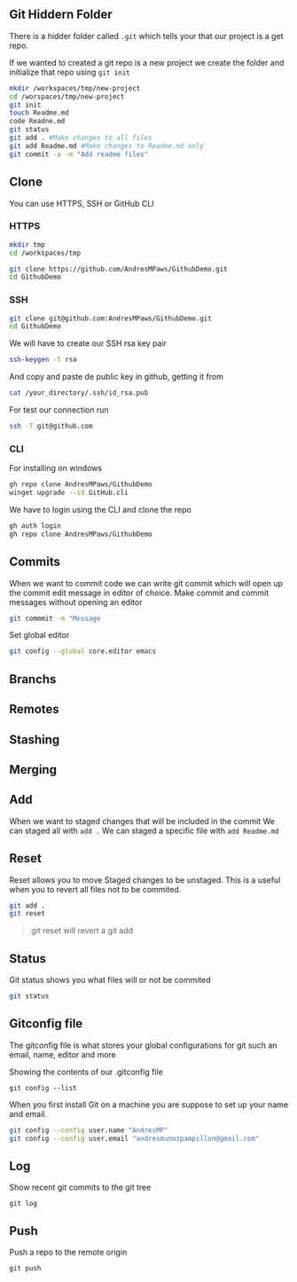 ## Git Hiddern Folder
There is a hidder folder called `.git` which tells your that our project is a get repo.

If we wanted to created a git repo is a new project we create the folder and initialize that repo using `git init`
```sh
mkdir /workspaces/tmp/new-project
cd /worspaces/tmp/new-project
git init
touch Readme.md
code Readne.md
git status
git add . #Make changes to all files
git add Readme.md #Make changes to Readme.md only
git commit -a -m "Add readme files"
```

## Clone
You can use HTTPS, SSH or GitHub CLI
### HTTPS
```sh
mkdir tmp
cd /workspaces/tmp
```

```sh
git clone https://github.com/AndresMPaws/GithubDemo.git
cd GithubDemo
```

### SSH


```sh
git clone git@github.com:AndresMPaws/GithubDemo.git
cd GithubDemo
```

We will have to create our SSH rsa key pair
```sh
ssh-keygen -t rsa
```
And copy and paste de public key in github, getting it from
```sh
cat /your_directory/.ssh/id_rsa.pub
```
For test our connection run
```sh
ssh -T git@github.com
```
### CLI
For installing on windows
```sh
gh repo clone AndresMPaws/GithubDemo
winget upgrade --id GitHub.cli
```

We have to login using the CLI and clone the repo
```sh
gh auth login
gh repo clone AndresMPaws/GithubDemo    
```


## Commits
When we want to commit code we can write git commit which will open up the commit edit message in editor of choice. 
Make commit and commit messages without opening an editor
```sh 
git commmit -m "Message
```
Set global editor
```sh 
git config --global core.editor emacs
```
## Branchs

## Remotes

## Stashing

## Merging

## Add
When we want to staged changes that will be included in the commit
We can staged all with ```add .```
We can staged a specific file with ```add Readme.md```


## Reset 
Reset allows you to move Staged changes to be unstaged.
This is a useful when you to revert all files not to be commited.

```sh
git add .
git reset
```
>git reset will revert a git add

## Status
Git status shows you what files will or not be commited

```sh
git status
```

## Gitconfig file
The gitconfig file is what stores your global configurations for git such an email, name, editor and more

Showing the contents of our .gitconfig file
```
git config --list
```

When you first install Git on a machine you are suppose to set up your name and email.
```sh
git config --config user.name "AndresMP"
git config --config user.email "andresmunozpampillon@gmail.com"
```

## Log
Show recent git commits to the git tree
```
git log
```

## Push
Push a repo to the remote origin
```
git push
```